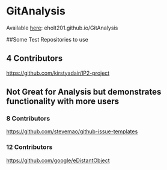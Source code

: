 # GitAnalysis

Available [here](https://eholt201.github.io/GitAnalysis): eholt201.github.io/GitAnalysis

##Some Test Repositories to use

## 4 Contributors
https://github.com/kirstyadair/IP2-project

## Not Great for Analysis but demonstrates functionality with more users
### 8 Contributors
https://github.com/stevemao/github-issue-templates

### 12 Contributors
https://github.com/google/eDistantObject
